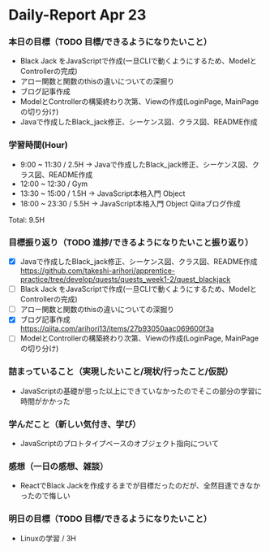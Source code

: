 # Daily-Report Apr 23

### 本日の目標（TODO 目標/できるようになりたいこと）
-  Black Jack をJavaScriptで作成(一旦CLIで動くようにするため、ModelとControllerの完成)
-  アロー関数と関数のthisの違いについての深掘り
-  ブログ記事作成
-  ModelとControllerの構築終わり次第、Viewの作成(LoginPage, MainPageの切り分け)
-  Javaで作成したBlack_jack修正、シーケンス図、クラス図、README作成

### 学習時間(Hour)
- 9:00 ~ 11:30 / 2.5H -> Javaで作成したBlack_jack修正、シーケンス図、クラス図、README作成
- 12:00 ~ 12:30 / Gym
- 13:30 ~ 15:00 / 1.5H -> JavaScript本格入門 Object
- 18:00 ~ 23:30 / 5.5H -> JavaScript本格入門 Object Qiitaブログ作成

Total: 9.5H

### 目標振り返り（TODO 進捗/できるようになりたいこと振り返り）
- [x] Javaで作成したBlack_jack修正、シーケンス図、クラス図、README作成
https://github.com/takeshi-arihori/apprentice-practice/tree/develop/quests/quests_week1-2/quest_blackjack
- [ ] Black Jack をJavaScriptで作成(一旦CLIで動くようにするため、ModelとControllerの完成)
- [ ] アロー関数と関数のthisの違いについての深掘り
- [x] ブログ記事作成
https://qiita.com/arihori13/items/27b93050aac069600f3a
- [ ] ModelとControllerの構築終わり次第、Viewの作成(LoginPage, MainPageの切り分け)

### 詰まっていること（実現したいこと/現状/行ったこと/仮説）
- JavaScriptの基礎が思った以上にできていなかったのでそこの部分の学習に時間がかかった

### 学んだこと（新しい気付き、学び）
- JavaScriptのプロトタイプベースのオブジェクト指向について

### 感想（一日の感想、雑談）
- ReactでBlack Jackを作成するまでが目標だったのだが、全然目達できなかったので悔しい

### 明日の目標（TODO 目標/できるようになりたいこと）
- Linuxの学習 / 3H
